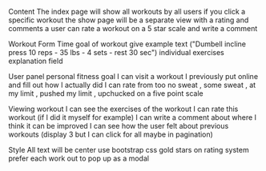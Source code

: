 Content
The index page will show all workouts by all users
if you click a specific workout the show page will be a separate view with a rating and comments
a user can rate a workout on a 5 star scale and write a comment

Workout Form
Time goal of workout
give example text ("Dumbell incline press 10 reps - 35 lbs - 4 sets - rest 30 sec")
individual exercises
explanation field 

User panel 
personal fitness goal
I can visit a workout I previously put online and fill out how I actually did
I can rate from too no sweat , some sweat , at my limit , pushed my limit , upchucked on a five point scale 

Viewing workout 
I can see the exercises of the workout 
I can rate this workout (if I did it myself for example)
I can write a comment about where I think it can be improved
I can see how the user felt about previous workouts (display 3 but I can click for all maybe in pagination)

Style
All text will be center
use bootstrap css
gold stars on rating system
prefer each work out to pop up as a modal
